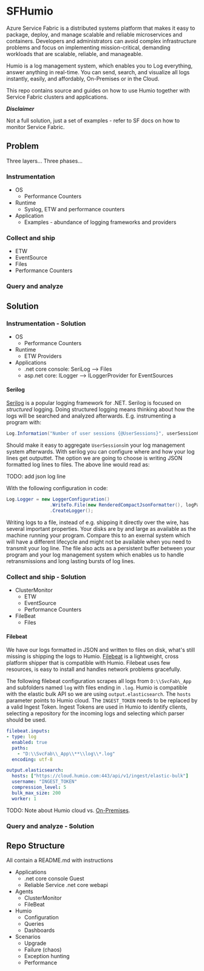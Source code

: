 # SFHumio

Azure Service Fabric is a distributed systems platform that makes it easy to package, deploy, and manage scalable and reliable microservices and containers. Developers and administrators can avoid complex infrastructure problems and focus on implementing mission-critical, demanding workloads that are scalable, reliable, and manageable.

Humio is a log management system, which enables you to Log everything, answer anything in real-time. You can send, search, and visualize all logs instantly, easily, and affordably, On-Premises or in the Cloud.

This repo contains source and guides on how to use Humio together with Service Fabric clusters and applications.

**_Disclaimer_**

Not a full solution, just a set of examples - refer to SF docs on how to monitor Service Fabric.

## Problem

Three layers...
Three phases...

### Instrumentation

- OS
  - Performance Counters
- Runtime
  - Syslog, ETW and performance counters
- Application
  - Examples - abundance of logging frameworks and providers

### Collect and ship

- ETW
- EventSource
- Files
- Performance Counters

### Query and analyze



## Solution

### Instrumentation - Solution

- OS
    - Performance Counters
- Runtime
    - ETW Providers
- Applications
    - .net core console: SeriLog --> Files
    - asp.net core: ILogger --> ILoggerProvider for EventSources

#### Serilog

[Serilog](https://serilog.net) is a popular logging framework for .NET. Serilog is focused on *structured* logging.
Doing structured logging means thinking about how the logs will be searched and analyzed afterwards. E.g. instrumenting
a program with:

```csharp
Log.Information("Number of user sessions {@UserSessions}", userSessionCount);;
```

Should make it easy to aggregate `UserSessions`in your log management system afterwards.
With serilog you can configure where and how your log lines get outputtet. The option we are going to 
choose is writing JSON formatted log lines to files. The above line would read as:

TODO: add json log line

With the following configuration in code:

```csharp
Log.Logger = new LoggerConfiguration()
                .WriteTo.File(new RenderedCompactJsonFormatter(), logPath, rollingInterval: RollingInterval.Day)
                .CreateLogger();
```

Writing logs to a file, instead of e.g. shipping it directly over the wire, has several important properties.
Your disks are by and large as available as the machine running your program. Compare this to an exernal system 
which will have a different lifecycle and might not be available when you need to transmit your log line. The file also acts as a persistent 
buffer between your program and your log management system which enables us to handle retransmissions and long
lasting bursts of log lines.


### Collect and ship - Solution

- ClusterMonitor
    - ETW
    - EventSource
    - Performance Counters
- FileBeat
    - Files

#### Filebeat

We have our logs formatted in JSON and written to files on disk, what's still missing is shipping the logs to Humio.
[Filebeat](https://docs.humio.com/integrations/data-shippers/beats/filebeat/) is a lightweight, cross platform shipper that is compatible with Humio.
Filebeat uses few resources, is easy to install and handles network problems gracefully.

The following filebeat configuration scrapes all logs from `D:\\SvcFab\_App` and subfolders named `log` with files ending in `.log`.
Humio is compatible with the elastic bulk API so we are using `output.elasticsearch`. The `hosts` parameter points to Humio cloud. 
The `INGEST_TOKEN` needs to be replaced by a valid Ingest Token. Ingest Tokens are used in Humio to identify clients, selecting a repository 
for the incoming logs and selecting which parser should be used. 

```yaml
filebeat.inputs:
- type: log
  enabled: true
  paths:
    - "D:\\SvcFab\\_App\\**\\log\\*.log"
  encoding: utf-8

output.elasticsearch:
  hosts: ["https://cloud.humio.com:443/api/v1/ingest/elastic-bulk"]
  username: "INGEST_TOKEN"
  compression_level: 5
  bulk_max_size: 200
  worker: 1
```

TODO: Note about Humio cloud vs. [On-Premises](https://www.humio.com/download).



### Query and analyze - Solution



## Repo Structure

All contain a README.md with instructions

- Applications
    - .net core console Guest
    - Reliable Service .net core webapi
- Agents
    - ClusterMonitor
    - FileBeat
- Humio
    - Configuration
    - Queries
    - Dashboards
- Scenarios
    - Upgrade
    - Failure (chaos)
    - Exception hunting
    - Performance